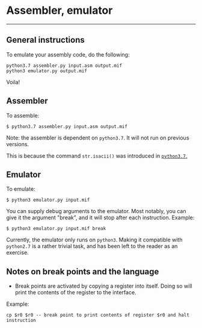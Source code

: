 # Assembler, emulator
---

## General instructions
To emulate your assembly code, do the following:
```shell script
python3.7 assembler.py input.asm output.mif
python3 emulator.py output.mif 
```
Voila! 

## Assembler
To assemble:
```shell
$ python3.7 assembler.py input.asm output.mif
```

Note: the assembler is dependent on `python3.7`. It will not run on previous versions.

This is because the command `str.isacii()` was introduced in [`python3.7`.](https://docs.python.org/3/whatsnew/3.7.html)


## Emulator

To emulate:

```shell
$ python3 emulator.py input.mif
```

You can supply debug arguments to the emulator.
Most notably, you can give it the argument "break", and it will stop after each instruction.
Example:
```shell script
$ python3 emulator.py input.mif break
```

Currently, the emulator only runs on `python3`.
Making it compatible with `python2.7` is a rather trivial task, and has been left to the reader as an exercise. 

## Notes on break points and the language

* Break points are activated by copying a register into itself.
  Doing so will print the contents of the register to the interface.
  

Example:
  ```
  cp $r0 $r0 -- break point to print contents of register $r0 and halt instruction
  ```

  